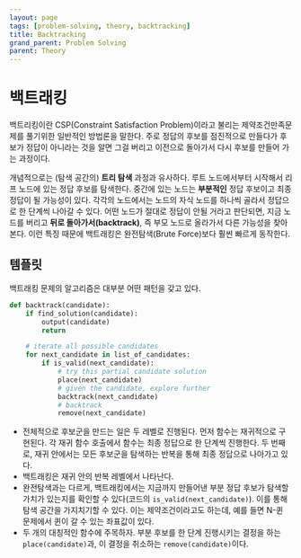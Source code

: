 ```yaml
---
layout: page
tags: [problem-solving, theory, backtracking]
title: Backtracking
grand_parent: Problem Solving
parent: Theory
---
```


# 백트래킹

 백트리킹이란 CSP(Constraint Satisfaction Problem)이라고 불리는
 제약조건만족문제를 풀기위한 일반적인 방법론을 말한다. 주로 정답의
 후보를 점진적으로 만들다가 후보가 정답이 아니라는 것을 알면 그걸
 버리고 이전으로 돌아가서 다시 후보를 만들어 가는 과정이다.

 개념적으로는 (탐색 공간의) **트리 탐색** 과정과 유사하다. 루트
 노드에서부터 시작해서 리프 노드에 있는 정답 후보를 탐색한다. 중간에
 있는 노드는 **부분적인** 정답 후보이고 최종 정답이 될 가능성이
 있다. 각각의 노드에서는 노드의 자식 노드를 하나씩 골라서 정답으로 한
 단계씩 나아갈 수 있다. 어떤 노드가 절대로 정답이 안될 거라고
 판단되면, 지금 노드를 버리고 **뒤로 돌아가서(backtrack)**, 즉 부모
 노드로 올라가서 다른 가능성을 찾아본다. 이런 특징 때문에 백트래킹은
 완전탐색(Brute Force)보다 훨씬 빠르게 동작한다.

## 템플릿

 백트래킹 문제의 알고리즘은 대부분 어떤 패턴을 갖고 있다.

```python
def backtrack(candidate):
    if find_solution(candidate):
        output(candidate)
        return

    # iterate all possible candidates
    for next_candidate in list_of_candidates:
        if is_valid(next_candidate):
            # try this partial candidate solution
            place(next_candidate)
            # given the candidate, explore further
            backtrack(next_candidate)
            # backtrack
            remove(next_candidate)
```

 - 전체적으로 후보군을 만드는 일은 두 레벨로 진행된다. 먼저 함수는
   재귀적으로 구현된다. 각 재귀 함수 호출에서 함수는 최종 정답으로 한
   단계씩 진행한다. 두 번째로, 재귀 안에서는 모든 후보군을 탐색하는
   반복을 통해 최종 정답으로 나아가고 있다.
 - 백트래킹은 재귀 안의 반복 레벨에서 나타난다.
 - 완전탐색과는 다르게, 백트래킹에서는 지금까지 만들어낸 부분 정답
   후보가 탐색할 가치가 있는지를 확인할 수 있다(코드의
   `is_valid(next_candidate)`). 이를 통해 탐색 공간을 가지치기할 수
   있다. 이는 제약조건이라고도 하는데, 예를 들면 N-퀸 문제에서 퀸이 갈
   수 있는 좌표값이 있다.
 - 두 개의 대칭적인 함수에 주목하자. 부분 후보를 한 단계 진행시키는
   결정을 하는 `place(candidate)`과, 이 결정을 취소하는
   `remove(candidate)`이다.
